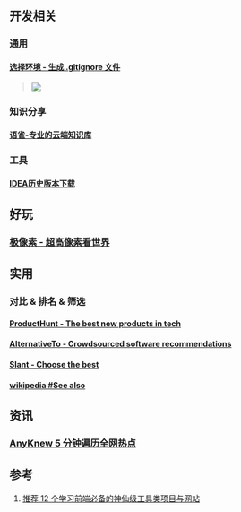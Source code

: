 ﻿## 开发相关
### 通用
#### [选择环境 - 生成 .gitignore 文件](https://www.gitignore.io/)
>   ![](https://picgo-notes.oss-cn-beijing.aliyuncs.com/img/gitignore.io.png)

### 知识分享
#### [语雀-专业的云端知识库](https://www.yuque.com/)


###  工具
#### [IDEA历史版本下载](https://www.jetbrains.com/zh-cn/idea/download/other.html)


## 好玩
### [极像素 - 超高像素看世界](https://www.sigoo.com/)


## 实用
### 对比 & 排名 & 筛选
#### [ProductHunt - The best new products in tech](https://www.producthunt.com/)
#### [AlternativeTo - Crowdsourced software recommendations](https://alternativeto.net/)
#### [Slant - Choose the best](https://www.slant.co/)
#### [wikipedia #See also](https://en.wikipedia.org/wiki/SSH_(Secure_Shell)#See_also)


## 资讯
### [AnyKnew 5 分钟遍历全网热点](https://www.anyknew.com/#/)

## 参考

1. [推荐 12 个学习前端必备的神仙级工具类项目与网站](https://www.jianshu.com/p/65fdb38e3b2a)